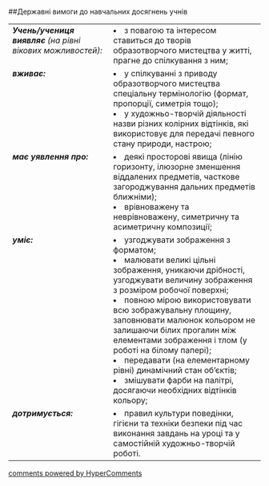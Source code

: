 <div id="hypercomments_widget" class="js-hypercomments-widget invisible"></div>

##Державні вимоги до навчальних досягнень учнів

<table>
<tbody>
<tr>
<td width="40%" style="vertical-align:top !important;">
<i><b>Учень/учениця виявляє</b> (на рівні вікових можливостей):</i><br>
</td>
<td style="vertical-align:top !important;">
<li>з повагою та інтересом ставиться до творів образотворчого мистецтва у житті, прагне до спілкування з ним;</li>
</td>
</tr>
<tr>
<td width="40%" style="vertical-align:top !important;">
<i><b>вживає:</b></i><br>
</td>
<td>
<li>у спілкуванні з приводу образотворчого мистецтва спеціальну термінологію (формат, пропорції, симетрія тощо);</li>
<li>у художньо-творчій діяльності назви різних колірних відтінків, які використовує для передачі певного стану природи, настрою;</li>
</td>
</tr>
<tr>
<td  width="40%"style="vertical-align:top !important;">
<i><b>має уявлення про:</b></i><br>
</td>
<td>
<li>деякі просторові явища (лінію горизонту, ілюзорне зменшення віддалених предметів, часткове загороджування дальних предметів ближніми); </li>
<li>врівноважену та неврівноважену, симетричну та асиметричну композиції;</li>
</td>
</tr>
<tr>
<td width="40%" style="vertical-align:top !important;">
<i><b>уміє:</b></i><br>
</td>
<td>
<li>узгоджувати зображення з форматом;</li>
<li>малювати великі цільні зображення, уникаючи дрібності, узгоджувати величину зображення з розміром робочої поверхні;</li>
<li>повною мірою використовувати всю зображувальну площину, заповнювати малюнок кольором не залишаючи білих прогалин між елементами зображення і тлом (у роботі на білому папері);</li>
<li>передавати (на елементарному рівні) динамічний стан об’єктів;</li>
<li>змішувати фарби на палітрі, досягаючи необхідних відтінків кольору;</li>
</td>
</tr>
<tr>
<td width="40%" style="vertical-align:top !important;">
<i><b>дотримується:</b></i><br>
</td>
<td>
<li>правил культури поведінки, гігієни та техніки безпеки під час виконання завдань на уроці та у самостійній художньо-творчій роботі.</li>
</td>
</tr>
</tbody>
</table>


<div class="js-hypercomments-container">
    <a href="http://hypercomments.com" class="hc-link" title="comments widget">comments powered by HyperComments</a>
</div>